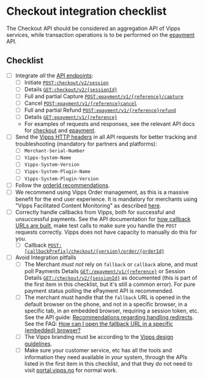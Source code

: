 <!-- START_METADATA
---
title: Checklist
sidebar_position: 23
---
END_METADATA -->

# Checkout integration checklist

The Checkout API should be considered an aggregation API of Vipps services, while transaction operations is to be performed on the [epayment](https://vippsas.github.io/vipps-epayment-api/) API.

## Checklist

- [ ] Integrate _all_ the [API endpoints](vipps-checkout-api.md):
  - [ ] Initiate [`POST:checkout/v2/session`](https://vippsas.github.io/vipps-checkout-api/#/Session/post_v2_session)
  - [ ] Details [`GET:checkout/v2/{sessionId}`](https://vippsas.github.io/vipps-checkout-api/#/Session/get_v2_session__sessionId_)
  - [ ] Full and partial Capture [`POST:epayment/v1/{reference}/capture`](https://vippsas.github.io/vipps-epayment-api/index.html#operation/capturePayment)
  - [ ] Cancel [`POST:epayment/v1/{reference}cancel`](https://vippsas.github.io/vipps-epayment-api/index.html#operation/cancelPayment)
  - [ ] Full and partial Refund [`POST:epayment/v1/{reference}refund`](https://vippsas.github.io/vipps-epayment-api/index.html#operation/refundPayment)
  - [ ] Details [`GET:epayment/v1/{reference}`](https://vippsas.github.io/vipps-epayment-api/index.html#operation/getPayment)
  - For examples of requests and responses, see the relevant API docs for [checkout](https://vippsas.github.io/vipps-checkout-api/) and [epayment](https://vippsas.github.io/vipps-epayment-api/).
- [ ] Send the [Vipps HTTP headers](vipps-checkout-api.md#integration-partner-and-plugin-guidelines)
      in all API requests for better tracking and troubleshooting (mandatory for partners and platforms):
  - [ ] `Merchant-Serial-Number`
  - [ ] `Vipps-System-Name`
  - [ ] `Vipps-System-Version`
  - [ ] `Vipps-System-Plugin-Name`
  - [ ] `Vipps-System-Plugin-Version`
- [ ] Follow the [orderId recommendations](https://github.com/vippsas/vipps-ecom-api/blob/master/vipps-ecom-api.md#orderid-recommendations).
- [ ] We recommend using Vipps Order management, as this is a massive benefit for the end user experience. It is mandatory for merchants using "Vipps Facilitated Content Monitoring" as described [here](https://github.com/vippsas/vipps-order-management-api/blob/main/vipps-order-management-api.md).
- [ ] Correctly handle callbacks from Vipps, both for successful and unsuccessful payments.
      See the API documentation for
      [how callback URLs are built](vipps-checkout-api.md#callback-handling),
      make test calls to make sure you handle the `POST` requests correctly.
      Vipps does not have capacity to manually do this for you.
  - [ ] Callback [`POST:[callbackPrefix]/checkout/{version}/order/{orderId}`](vipps-checkout-api.md#example-of-callback)
- [ ] Avoid Integration pitfalls
  - [ ] The Merchant _must not_ rely on `fallback` or `callback` alone, and must poll Payments Details [`GET:/epayment/v1/{reference}`](https://vippsas.github.io/vipps-epayment-api/index.html#operation/getPayment) or Session Details [`GET:/checkout/v2/{sessionId}`](https://vippsas.github.io/vipps-checkout-api/#/Session/get_v2_session__sessionId_)
        as documented (this is part of the first item in this checklist, but it's still a common error). For pure payment status polling the ePayment API is recommended.
  - [ ] The merchant must handle that the `fallback` URL is opened in the default browser on the phone,
        and not in a specific browser, in a specific tab, in an embedded browser, requiring a session token, etc.
        See the API guide:
        [Recommendations regarding handling redirects](https://github.com/vippsas/vipps-ecom-api/blob/master/vipps-ecom-api.md#recommendations-regarding-handling-redirects).
        See the FAQ: [How can I open the fallback URL in a specific (embedded) browser?](https://github.com/vippsas/vipps-ecom-api/blob/master/vipps-ecom-api-faq.md#how-can-i-open-the-fallback-url-in-a-specific-embedded-browser)
  - [ ] The Vipps branding must be according to the
        [Vipps design guidelines](https://github.com/vippsas/vipps-design-guidelines).
  - [ ] Make sure your customer service, etc has all the tools and information they need
        available in _your_ system, through the APIs listed in the first item in this checklist,
        and that they do not need to visit
        [portal.vipps.no](https://portal.vipps.no)
        for normal work.
